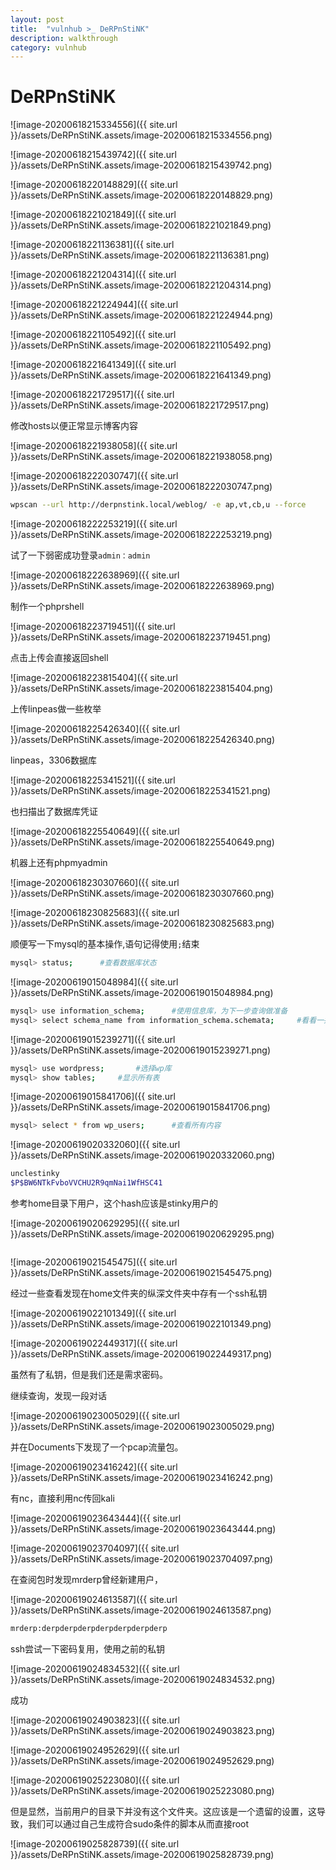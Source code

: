 ```yaml
---
layout: post
title:  "vulnhub >_ DeRPnStiNK"
description: walkthrough
category: vulnhub
---
```

# DeRPnStiNK

![image-20200618215334556]({{ site.url }}/assets/DeRPnStiNK.assets/image-20200618215334556.png)



![image-20200618215439742]({{ site.url }}/assets/DeRPnStiNK.assets/image-20200618215439742.png)

![image-20200618220148829]({{ site.url }}/assets/DeRPnStiNK.assets/image-20200618220148829.png)

![image-20200618221021849]({{ site.url }}/assets/DeRPnStiNK.assets/image-20200618221021849.png)

![image-20200618221136381]({{ site.url }}/assets/DeRPnStiNK.assets/image-20200618221136381.png)

![image-20200618221204314]({{ site.url }}/assets/DeRPnStiNK.assets/image-20200618221204314.png)

![image-20200618221224944]({{ site.url }}/assets/DeRPnStiNK.assets/image-20200618221224944.png)











![image-20200618221105492]({{ site.url }}/assets/DeRPnStiNK.assets/image-20200618221105492.png)

![image-20200618221641349]({{ site.url }}/assets/DeRPnStiNK.assets/image-20200618221641349.png)

![image-20200618221729517]({{ site.url }}/assets/DeRPnStiNK.assets/image-20200618221729517.png)

修改hosts以便正常显示博客内容

![image-20200618221938058]({{ site.url }}/assets/DeRPnStiNK.assets/image-20200618221938058.png)

![image-20200618222030747]({{ site.url }}/assets/DeRPnStiNK.assets/image-20200618222030747.png)

```bash
wpscan --url http://derpnstink.local/weblog/ -e ap,vt,cb,u --force
```

![image-20200618222253219]({{ site.url }}/assets/DeRPnStiNK.assets/image-20200618222253219.png)

试了一下弱密成功登录`admin：admin`

![image-20200618222638969]({{ site.url }}/assets/DeRPnStiNK.assets/image-20200618222638969.png)

制作一个phprshell



![image-20200618223719451]({{ site.url }}/assets/DeRPnStiNK.assets/image-20200618223719451.png)

点击上传会直接返回shell

![image-20200618223815404]({{ site.url }}/assets/DeRPnStiNK.assets/image-20200618223815404.png)

上传linpeas做一些枚举

![image-20200618225426340]({{ site.url }}/assets/DeRPnStiNK.assets/image-20200618225426340.png)

linpeas，3306数据库

![image-20200618225341521]({{ site.url }}/assets/DeRPnStiNK.assets/image-20200618225341521.png)

也扫描出了数据库凭证

![image-20200618225540649]({{ site.url }}/assets/DeRPnStiNK.assets/image-20200618225540649.png)

机器上还有phpmyadmin

![image-20200618230307660]({{ site.url }}/assets/DeRPnStiNK.assets/image-20200618230307660.png)



![image-20200618230825683]({{ site.url }}/assets/DeRPnStiNK.assets/image-20200618230825683.png)

顺便写一下mysql的基本操作,语句记得使用`;`结束

```bash
mysql> status;		#查看数据库状态
```

![image-20200619015048984]({{ site.url }}/assets/DeRPnStiNK.assets/image-20200619015048984.png)

```bash
mysql> use information_schema;		#使用信息库，为下一步查询做准备
mysql> select schema_name from information_schema.schemata;		#看看一共有那些数据库
```

![image-20200619015239271]({{ site.url }}/assets/DeRPnStiNK.assets/image-20200619015239271.png)

```bash
mysql> use wordpress;		#选择wp库
mysql> show tables;		#显示所有表
```

![image-20200619015841706]({{ site.url }}/assets/DeRPnStiNK.assets/image-20200619015841706.png)

```bash
mysql> select * from wp_users;		#查看所有内容
```

![image-20200619020332060]({{ site.url }}/assets/DeRPnStiNK.assets/image-20200619020332060.png)

```bash
unclestinky
$P$BW6NTkFvboVVCHU2R9qmNai1WfHSC41
```

参考home目录下用户，这个hash应该是stinky用户的

![image-20200619020629295]({{ site.url }}/assets/DeRPnStiNK.assets/image-20200619020629295.png)

```bash

```





![image-20200619021545475]({{ site.url }}/assets/DeRPnStiNK.assets/image-20200619021545475.png)

经过一些查看发现在home文件夹的纵深文件夹中存有一个ssh私钥

![image-20200619022101349]({{ site.url }}/assets/DeRPnStiNK.assets/image-20200619022101349.png)

![image-20200619022449317]({{ site.url }}/assets/DeRPnStiNK.assets/image-20200619022449317.png)

虽然有了私钥，但是我们还是需求密码。

继续查询，发现一段对话

![image-20200619023005029]({{ site.url }}/assets/DeRPnStiNK.assets/image-20200619023005029.png)

并在Documents下发现了一个pcap流量包。

![image-20200619023416242]({{ site.url }}/assets/DeRPnStiNK.assets/image-20200619023416242.png)

有nc，直接利用nc传回kali

![image-20200619023643444]({{ site.url }}/assets/DeRPnStiNK.assets/image-20200619023643444.png)

![image-20200619023704097]({{ site.url }}/assets/DeRPnStiNK.assets/image-20200619023704097.png)

在查阅包时发现mrderp曾经新建用户，

![image-20200619024613587]({{ site.url }}/assets/DeRPnStiNK.assets/image-20200619024613587.png)

```bash
mrderp:derpderpderpderpderpderpderp
```

ssh尝试一下密码复用，使用之前的私钥

![image-20200619024834532]({{ site.url }}/assets/DeRPnStiNK.assets/image-20200619024834532.png)

成功

![image-20200619024903823]({{ site.url }}/assets/DeRPnStiNK.assets/image-20200619024903823.png)



![image-20200619024952629]({{ site.url }}/assets/DeRPnStiNK.assets/image-20200619024952629.png)

![image-20200619025223080]({{ site.url }}/assets/DeRPnStiNK.assets/image-20200619025223080.png)

但是显然，当前用户的目录下并没有这个文件夹。这应该是一个遗留的设置，这导致，我们可以通过自己生成符合sudo条件的脚本从而直接root

![image-20200619025828739]({{ site.url }}/assets/DeRPnStiNK.assets/image-20200619025828739.png)